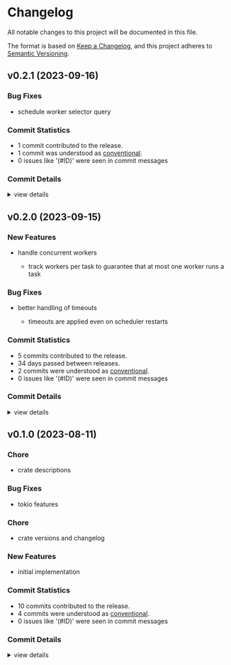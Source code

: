 # Changelog

All notable changes to this project will be documented in this file.

The format is based on [Keep a Changelog](https://keepachangelog.com/en/1.0.0/),
and this project adheres to [Semantic Versioning](https://semver.org/spec/v2.0.0.html).

## v0.2.1 (2023-09-16)

### Bug Fixes

 - <csr-id-a1d9cbd8bc638f2fcb00fb03d11a4a0f50a03f05/> schedule worker selector query

### Commit Statistics

<csr-read-only-do-not-edit/>

 - 1 commit contributed to the release.
 - 1 commit was understood as [conventional](https://www.conventionalcommits.org).
 - 0 issues like '(#ID)' were seen in commit messages

### Commit Details

<csr-read-only-do-not-edit/>

<details><summary>view details</summary>

 * **Uncategorized**
    - Schedule worker selector query ([`a1d9cbd`](https://github.com/tamasfe/ora/commit/a1d9cbd8bc638f2fcb00fb03d11a4a0f50a03f05))
</details>

## v0.2.0 (2023-09-15)

### New Features

 - <csr-id-933860bc82503d990938ad1925846eb0eecb0ee5/> handle concurrent workers
   - track workers per task to guarantee that at most one worker runs a task

### Bug Fixes

 - <csr-id-88b412116e59c8becf08414f2dd7f22e22fc6400/> better handling of timeouts
   - timeouts are applied even on scheduler restarts

### Commit Statistics

<csr-read-only-do-not-edit/>

 - 5 commits contributed to the release.
 - 34 days passed between releases.
 - 2 commits were understood as [conventional](https://www.conventionalcommits.org).
 - 0 issues like '(#ID)' were seen in commit messages

### Commit Details

<csr-read-only-do-not-edit/>

<details><summary>view details</summary>

 * **Uncategorized**
    - Release ora-store-sqlx v0.2.0, ora-test v0.2.0, ora v0.2.0, ora-graphql v0.2.0 ([`bc6f359`](https://github.com/tamasfe/ora/commit/bc6f359b246ce237690c05018afa07147731ee71))
    - Release ora-worker v0.2.1, ora-api v0.2.0, ora-store-memory v0.2.0, ora-store-sqlx v0.2.0, ora-test v0.2.0, ora v0.2.0, ora-graphql v0.2.0 ([`9c0812a`](https://github.com/tamasfe/ora/commit/9c0812a8005f496718406710c902c9de3346badc))
    - Release ora-scheduler v0.2.0, ora-client v0.2.0, ora-worker v0.2.0, ora-api v0.2.0, ora-store-memory v0.2.0, ora-store-sqlx v0.2.0, ora-test v0.2.0, ora v0.2.0, ora-graphql v0.2.0, safety bump 6 crates ([`3d59b5b`](https://github.com/tamasfe/ora/commit/3d59b5bcf244b6abbbda7e1feff30cb7931dc03f))
    - Better handling of timeouts ([`88b4121`](https://github.com/tamasfe/ora/commit/88b412116e59c8becf08414f2dd7f22e22fc6400))
    - Handle concurrent workers ([`933860b`](https://github.com/tamasfe/ora/commit/933860bc82503d990938ad1925846eb0eecb0ee5))
</details>

## v0.1.0 (2023-08-11)

<csr-id-987061ed68939e994d097fb6c353921cbc353416/>
<csr-id-d5cca440df67e94bb0cc18f8572518459d4264f1/>

### Chore

 - <csr-id-987061ed68939e994d097fb6c353921cbc353416/> crate descriptions

### Bug Fixes

 - <csr-id-8f03f918b44cfad310f0082e559fbc136d8f2170/> tokio features

### Chore

 - <csr-id-d5cca440df67e94bb0cc18f8572518459d4264f1/> crate versions and changelog

### New Features

 - <csr-id-07c38305ea1c0ea48537aaac204698287bc44875/> initial implementation

### Commit Statistics

<csr-read-only-do-not-edit/>

 - 10 commits contributed to the release.
 - 4 commits were understood as [conventional](https://www.conventionalcommits.org).
 - 0 issues like '(#ID)' were seen in commit messages

### Commit Details

<csr-read-only-do-not-edit/>

<details><summary>view details</summary>

 * **Uncategorized**
    - Release ora-store-sqlx v0.1.0, ora-test v0.1.0, ora v0.1.0 ([`709c80f`](https://github.com/tamasfe/ora/commit/709c80f3ab329c06af06b1efaa0ed39f59a3799a))
    - Release ora-store-memory v0.1.0, ora-store-sqlx v0.1.0, ora-test v0.1.0, ora v0.1.0 ([`9ac873b`](https://github.com/tamasfe/ora/commit/9ac873b7344a156234c49528d86b3c9ec0cb57b5))
    - Release ora-scheduler v0.1.0, ora-store-memory v0.1.0, ora-store-sqlx v0.1.0, ora-test v0.1.0, ora v0.1.0 ([`125e189`](https://github.com/tamasfe/ora/commit/125e1895e7c894c7c16f8eec01615fff19d7f421))
    - Release ora-util v0.1.0, ora-scheduler v0.1.0, ora-store-memory v0.1.0, ora-store-sqlx v0.1.0, ora-test v0.1.0, ora v0.1.0 ([`8fb9ee9`](https://github.com/tamasfe/ora/commit/8fb9ee956a23e1b243ea2bac14dc80cea7b2b5d9))
    - Release ora-timer v0.1.0, ora-util v0.1.0, ora-scheduler v0.1.0, ora-store-memory v0.1.0, ora-store-sqlx v0.1.0, ora-test v0.1.0, ora v0.1.0 ([`a2628e0`](https://github.com/tamasfe/ora/commit/a2628e02a6466893cd5e06b2973a46c301c7438b))
    - Tokio features ([`8f03f91`](https://github.com/tamasfe/ora/commit/8f03f918b44cfad310f0082e559fbc136d8f2170))
    - Release ora-common v0.1.0, ora-client v0.1.0, ora-worker v0.1.0, ora-api v0.1.0, ora-timer v0.1.0, ora-util v0.1.0, ora-scheduler v0.1.0, ora-store-memory v0.1.0, ora-store-sqlx v0.1.0, ora-test v0.1.0, ora v0.1.0 ([`cab6a7b`](https://github.com/tamasfe/ora/commit/cab6a7b16d23cb8a28d98e140d6fe5fdc4814c89))
    - Crate versions and changelog ([`d5cca44`](https://github.com/tamasfe/ora/commit/d5cca440df67e94bb0cc18f8572518459d4264f1))
    - Crate descriptions ([`987061e`](https://github.com/tamasfe/ora/commit/987061ed68939e994d097fb6c353921cbc353416))
    - Initial implementation ([`07c3830`](https://github.com/tamasfe/ora/commit/07c38305ea1c0ea48537aaac204698287bc44875))
</details>

